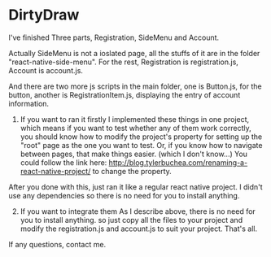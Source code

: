 # DirtyDraw

I've finished Three parts, Registration, SideMenu and Account.

Actually SideMenu is not a ioslated page, all the stuffs of it are in the folder "react-native-side-menu". For the rest, Registration is registration.js, Account is account.js. 

And there are two more js scripts in the main folder, one is Button.js, for the button, another is RegistrationItem.js, displaying the entry of account information.



1. If you want to ran it firstly
I implemented these things in one project, which means if you want to test whether any of them work correctly, you should know how to modify the project's property for setting up the "root" page as the one you want to test. Or, if you know how to navigate between pages, that make things easier. (which I don't know...) You could follow the link here: http://blog.tylerbuchea.com/renaming-a-react-native-project/  to change the property.

After you done with this, just ran it like a regular react native project. I didn't use any dependencies so there is no need for you to install anything. 
  
  
  
2. If you want to integrate them
As I describe above, there is no need for you to install anything. so just copy all the files to your project and modify the registration.js and account.js to suit your project. That's all.

If any questions, contact me.
